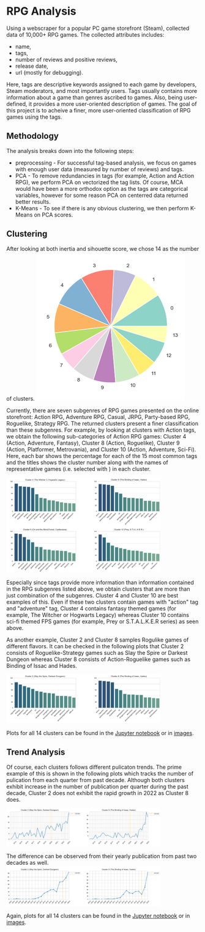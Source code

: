 # RPG Analysis
Using a webscraper for a popular PC game storefront (Steam), collected data of 10,000+ RPG games. The collected attributes includes:
- name,
- tags,
- number of reviews and positive reviews,
- release date,
- url (mostly for debugging).

Here, tags are descriptive keywords assigned to each game by developers, Steam moderators, and most importantly users. Tags usually contains more information about a game than genres ascribed to games. Also, being user-defined, it provides a more user-oriented description of games. The goal of this project is to acheive a finer, more user-oriented classification of RPG games using the tags.

## Methodology
The analysis breaks down into the following steps:
- preprocessing - For successful tag-based analysis, we focus on games with enough user data (measured by number of reviews) and tags. 
- PCA - To remove redundancies in tags (for example, Action and Action RPG), we perform PCA on vectorized the tag lists. Of course, MCA would have been a more orthodox option as the tags are categorical variables, however for some reason PCA on centerred data returned better results.
- K-Means - To see if there is any obvious clustering, we then perform K-Means on PCA scores.

## Clustering
After looking at both inertia and sihouette score, we chose 14 as the number of clusters.
<img src="images/cluster-pie.png">

Currently, there are seven subgenres of RPG games presented on the online storefront: Action RPG, Adventure RPG, Casual, JRPG, Party-based RPG, Roguelike, Strategy RPG. The returned clusters present a finer classification than these subgenres. For example, by looking at clusters with Action tags, we obtain the following sub-categories of Action RPG games: Cluster 4 (Action, Adventure, Fantasy), Cluster 8 (Action, Roguelike), Cluster 9 (Action, Platformer, Metrovania), and Cluster 10 (Action, Adventure, Sci-Fi). Here, each bar shows the percentage for each of the 15 most common tags and the titles shows the cluster number along with the names of representative games (i.e. selected with ) in each cluster.

<img src="images/action-tags.png" width=80% height=80%>

Especially since tags provide more information than information contained in the RPG subgenres listed above, we obtain clusters that are more than just combination of the subgenres. Cluster 4 and Cluster 10 are best examples of this. Even if these two clusters contain games with "action" tag and "adventure" tag, Cluster 4 contains fantasy themed games (for example, The Witcher or Hogwarts Legacy) whereas Cluster 10 contains sci-fi themed FPS games (for example, Prey or S.T.A.L.K.E.R series) as seen above.

As another example, Cluster 2 and Cluster 8 samples Rogulike games of different flavors. It can be checked in the following plots that Cluster 2 consists of Roguelike-Strategy games such as Slay the Spire or Darkest Dungeon whereas Cluster 8 consists of Action-Roguelike games such as Binding of Issac and Hades.

<img src="images/roguelike-tags.png" width=80% height=80%>

Plots for all 14 clusters can be found in the [Jupyter notebook](RPG_Clustering_and_Analysis.ipynb) or in [images](images).

## Trend Analysis
Of course, each clusters follows different pulicaton trends. The prime example of this is shown in the following plots which tracks the number of pulication from each quarter from past decade. Although both clusters exhibit increase in the number of publication per quarter during the past decade, Cluster 2 does not exhibit the rapid growth in 2022 as Cluster 8 does.

<img src="images/roguelike-quarterly-trends.png" width=80% height=80%>

The difference can be observed from their yearly publication from past two decades as well.
<img src="images/roguelike-yearly-trends.png" width=80% height=80%>

Again, plots for all 14 clusters can be found in the [Jupyter notebook](RPG_Clustering_and_Analysis.ipynb) or in [images](images).
